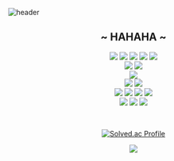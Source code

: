 ![header](https://capsule-render.vercel.app/api?type=Waving&color=auto&height=300&section=header&text=PARK&fontSize=90)

<div align="center">
    <h2>~ HAHAHA ~</h2>
    <p>
        <img src="https://img.shields.io/badge/JS-F7DF1E?&style=flat-square&logo=JavaScript&logoColor=black"/>
        <img src="https://img.shields.io/badge/jQuery-0769AD?&style=flat-square&logo=jQuery&logoColor=black"/>
        <img src="https://img.shields.io/badge/React-61DAFB?&style=flat-square&logo=React&logoColor=black"/>
        <img src="https://img.shields.io/badge/bootstrap-F7DF1E?&style=flat-square&logo=bootstrap&logoColor=black"/>
        <img src="https://img.shields.io/badge/bootstrap-F7DF1E?&style=flat-square&logo=bootstrap&logoColor=black"/>
        <br/>
        <img src="https://img.shields.io/badge/Spring-6DB33F?&style=flat-square&logo=Spring&logoColor=black"/>
        <img src="https://img.shields.io/badge/Oracle-F80000?&style=flat-square&logo=Oracle&logoColor=white"/>
        <br/>
        <img src="https://img.shields.io/badge/MySQL-4479A1?&style=flat-square&logo=MySQL&logoColor=white"/>
        <br/>
        <img src="https://img.shields.io/badge/Git-F05032?&style=flat-square&logo=Git&logoColor=black"/>
        <img src="https://img.shields.io/badge/SVN-%2300599C.svg?&style=flat-square&logo=MySSVNQL&logoColor=white"/>
        <br/>
        <img src="https://img.shields.io/badge/JAVA-A8B9CC?&style=flat-square&logo=java&logoColor=black"/>
        <img src="https://img.shields.io/badge/Linux-FCC624?&style=flat-square&logo=Linux&logoColor=black"/>
        <img src="https://img.shields.io/badge/C++-A8B9CC?&style=flat-square&logo=C%2B%2B&logoColor=black"/>
        <img src="https://img.shields.io/badge/Node.js-339933?&style=flat-square&logo=Node.js&logoColor=black"/>
        <br/>
        <img src="https://img.shields.io/badge/GitHub-181717?&style=flat-square&logo=GitHub&logoColor=white"/>
        <img src="https://img.shields.io/badge/VisualStudioCode-007ACC?&style=flat-square&logo=VisualStudioCode&logoColor=black"/>
        <img src="https://img.shields.io/badge/Eclipse-2C2255?&style=flat-square&logo=Eclipse&logoColor=white"/>
    </p>

<div>

<br/>

[![Solved.ac Profile](http://mazassumnida.wtf/api/generate_badge?boj=park71403)](https://solved.ac/park71403)

<div align="center">
    <div>
        <img src="https://github-readme-stats.vercel.app/api?username=park71405&show_icons=true">
    </div>
</div>

<br/>
